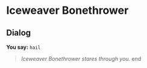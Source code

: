 # Iceweaver Bonethrower


## Dialog

**You say:** `hail`



>*Iceweaver Bonethrower stares through you.*
end
